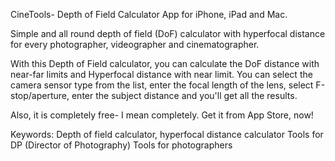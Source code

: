 CineTools- Depth of Field Calculator App for iPhone, iPad and Mac.

Simple and all round depth of field (DoF) calculator with hyperfocal distance for every photographer, videographer and cinematographer.

With this Depth of Field calculator, you can calculate the DoF distance with near-far limits and Hyperfocal distance with near limit. You can select the camera sensor type from the list, enter the focal length of the lens, select F-stop/aperture, enter the subject distance and you'll get all the results.

Also, it is completely free- I mean completely. Get it from App Store, now!

Keywords: Depth of field calculator, hyperfocal distance calculator Tools for DP (Director of Photography) Tools for photographers
